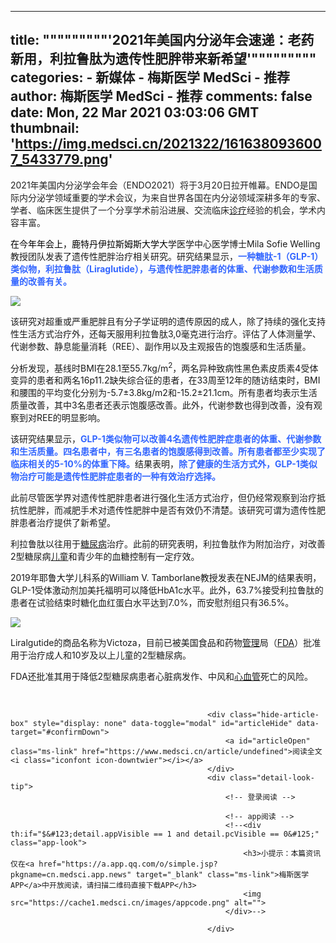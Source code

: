 
---
title: """""""""'2021年美国内分泌年会速递：老药新用，利拉鲁肽为遗传性肥胖带来新希望'"""""""""
categories: 
    - 新媒体
    - 梅斯医学 MedSci - 推荐
author: 梅斯医学 MedSci - 推荐
comments: false
date: Mon, 22 Mar 2021 03:03:06 GMT
thumbnail: 'https://img.medsci.cn/2021322/1616380936007_5433779.png'
---

<div>   
<div class="shortcode-content" id="content">
                                                    <p></p><p><span style="color: #222222;">2021年美国内分泌学会年会（ENDO2021）将于3月20日拉开帷幕。ENDO是国际内分泌学领域重要的学术会议，为来自世界各国在内分泌领域深耕多年的专家、学者、临床医生提供了一个分享学术前沿进展、交流临床<a href="https://www.medsci.cn/guideline/search?keyword=%E8%AF%8A%E7%96%97">诊疗</a>经验的机会，学术内容丰富。</span></p>
<p><span style="color: #000000;">在今年年会上，鹿特丹伊拉斯姆斯大学大</span>学医学中心医学博士Mila Sofie Welling教授团队发表了遗传性肥胖治疗相关研究。研究结果显示，<strong><span style="color: #3366ff;">一种糖肽-1（GLP-1）类似物，</span></strong><strong><span style="color: #3366ff;">利拉鲁肽（</span><span style="color: #3366ff;"><strong>L</strong>iraglutide），与遗传性肥胖患者的体重、代谢参数和生活质量的改善有关。</span></strong></p>
<p><img class="wscnph" src="https://img.medsci.cn/2021322/1616380936007_5433779.png" referrerpolicy="no-referrer"></p>
<p>该研究对超重或严重肥胖且有分子学证明的遗传原因的成人，除了持续的强化支持性生活方式治疗外，还每天服用利拉鲁肽3,0毫克进行治疗。评估了人体测量学、代谢参数、静息能量消耗（REE）、副作用以及主观报告的饱腹感和生活质量。</p>
<p>分析发现，基线时BMI在28.1至55.7kg/m<sup>2</sup>，两名异种致病性黑色素皮质素4受体变异的患者和两名16p11.2缺失综合征的患者，在33周至12年的随访结束时，BMI和腰围的平均变化分别为-5.7±3.8kg/m2和-15.2±21.1cm。所有患者均表示生活质量改善，其中3名患者还表示饱腹感改善。此外，代谢参数也得到改善，没有观察到对REE的明显影响。</p>
<p>该研究结果显示，<strong><span style="color: #3366ff;">GLP-1类似物可以改善4名遗传性肥胖症患者的体重、代谢参数和生活质量。四名患者中，有三名患者的饱腹感得到改善。所有患者都至少实现了临床相关的5-10%的体重下降。</span></strong>结果表明，<strong><span style="color: #3366ff;">除了健康的生活方式外，GLP-1类似物治疗可能是遗传性肥胖症患者的一种有效治疗选择。</span></strong></p>
<p>此前尽管医学界对遗传性肥胖患者进行强化生活方式治疗，但仍经常观察到治疗抵抗性肥胖，而减肥手术对遗传性肥胖中是否有效仍不清楚。该研究可谓为遗传性肥胖患者治疗提供了新希望。</p>
<p>利拉鲁肽以往用于<a href="https://www.medsci.cn/search?q=%E7%B3%96%E5%B0%BF%E7%97%85">糖尿病</a>治疗。此前的研究表明，利拉鲁肽作为附加治疗，对改善2型糖尿病<a href="https://www.medsci.cn/guideline/list.do?q=%E5%84%BF%E7%AB%A5">儿童</a>和青少年的血糖控制有一定疗效。</p>
<p>2019年<span style="color: #121212;">耶鲁大学儿科系的William V. Tamborlane教授</span>发表在NEJM的结果表明，GLP-1受体激动剂加美托福明可以降低HbA1c水平。此外，63.7%接受利拉鲁肽的患者在试验结束时糖化血红蛋白水平达到7.0%，而安慰剂组只有36.5%。</p>
<p><img class="wscnph" src="https://img.medsci.cn/2021322/1616381911948_5433779.png" referrerpolicy="no-referrer"></p>
<p>Liralgutide的商品名称为Victoza，目前已被美国食品和药物<a href="https://www.medsci.cn/guideline/list.do?q=%E7%AE%A1%E7%90%86">管理</a>局（<a href="https://www.medsci.cn/search?q=FDA">FDA</a>）批准用于治疗成人和10岁及以上儿童的2型糖尿病。</p>
<p>FDA还批准其用于降低2型糖尿病患者心脏病发作、中风和<a href="https://edu.medsci.cn/course/search.do?w=%E5%BF%83%E8%A1%80%E7%AE%A1">心</a><a href="https://www.medsci.cn/guideline/list.do?q=%E8%A1%80%E7%AE%A1">血管</a>死亡的风险。</p>
<p> </p><p></p>
                                                    <!--<strong th:if="$&#123;detail.copyright=='原创'&#125;">本文系梅斯医学（MedSci）原创编译整理，转载需授权！</strong>-->
                                                </div>

                                                <div class="hide-article-box" style="display: none" data-toggle="modal" id="articleHide" data-target="#confirmDown">
                                                    <a id="articleOpen" class="ms-link" href="https://www.medsci.cn/article/undefined">阅读全文 <i class="iconfont icon-downtwier"></i></a>
                                                </div>
                                                <div class="detail-look-tip">
                                                    <!-- 登录阅读 -->
                                                    
                                                    <!-- app阅读 -->
                                                    <!--<div th:if="$&#123;detail.appVisible == 1 and detail.pcVisible == 0&#125;" class="app-look">
                                                        <h3>小提示：本篇资讯仅在<a href="https://a.app.qq.com/o/simple.jsp?pkgname=cn.medsci.app.news" target="_blank" class="ms-link">梅斯医学APP</a>中开放阅读，请扫描二维码直接下载APP</h3>
                                                        <img src="https://cache1.medsci.cn/images/appcode.png" alt="">
                                                    </div>-->
                                                    
                                                </div>

                                              
</div>
            